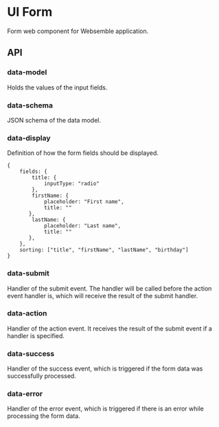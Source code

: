 # UI Form
Form web component for Websemble application.

## API

### data-model

Holds the values of the input fields.

### data-schema

JSON schema of the data model.

### data-display

Definition of how the form fields should be displayed.

```
{
    fields: {
        title: {
            inputType: "radio"
        },
        firstName: {
            placeholder: "First name",
            title: ""
       },
        lastName: {
            placeholder: "Last name",
            title: ""
       },
    },
    sorting: ["title", "firstName", "lastName", "birthday"]
}
```

### data-submit

Handler of the submit event. The handler will be called before
the action event handler is, which will receive the result of the
submit handler.

### data-action

Handler of the action event. It receives the result of the submit event
if a handler is specified.

### data-success

Handler of the success event, which is triggered if the form data was
successfully processed.

### data-error

Handler of the error event, which is triggered if there is an error while
processing the form data.
